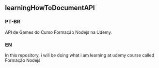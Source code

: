 ## learningHowToDocumentAPI
### PT-BR
API de Games do Curso Formação Nodejs na Udemy.
### EN
In this repository, i will be doing what i am learning at udemy course called Formação Nodejs
